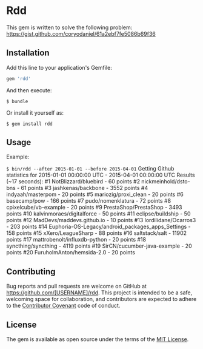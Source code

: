 # Rdd

This gem is written to solve the following problem: https://gist.github.com/coryodaniel/61a2ebf7fe5086b69f36

## Installation

Add this line to your application's Gemfile:

```ruby
gem 'rdd'
```

And then execute:

    $ bundle

Or install it yourself as:

    $ gem install rdd

## Usage

Example:

`$ bin/rdd --after 2015-01-01 --before 2015-04-01`
   Getting Github statistics for 2015-01-01 00:00:00 UTC - 2015-04-01 00:00:00 UTC
   Results (~17 seconds):
   #1 NotBlizzard/bluebird - 60 points
   #2 nickmeinhold/dsto-bns - 61 points
   #3 jashkenas/backbone - 3552 points
   #4 indyaah/masterpom - 20 points
   #5 mariozig/proxi_clean - 20 points
   #6 basecamp/pow - 166 points
   #7 pudo/nomenklatura - 72 points
   #8 cpixelcube/vb-example - 20 points
   #9 PrestaShop/PrestaShop - 3493 points
   #10 kalvinmoraes/digitalforce - 50 points
   #11 eclipse/buildship - 50 points
   #12 MadDevs/maddevs.github.io - 10 points
   #13 lordilidane/Ocarros3 - 203 points
   #14 Euphoria-OS-Legacy/android_packages_apps_Settings - 158 points
   #15 xXero/LeagueSharp - 88 points
   #16 saltstack/salt - 11902 points
   #17 mattrobenolt/influxdb-python - 20 points
   #18 syncthing/syncthing - 4119 points
   #19 SirCN/cucumber-java-example - 20 points
   #20 FuruholmAnton/hemsida-2.0 - 20 points

## Contributing

Bug reports and pull requests are welcome on GitHub at https://github.com/[USERNAME]/rdd. This project is intended to be a safe, welcoming space for collaboration, and contributors are expected to adhere to the [Contributor Covenant](contributor-covenant.org) code of conduct.


## License

The gem is available as open source under the terms of the [MIT License](http://opensource.org/licenses/MIT).

